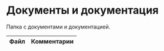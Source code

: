 # Документы и документация

Папка с документами и документацией.

| Файл                                             | Комментарии                                    |
| ------------------------------------------------ | ---------------------------------------------- |
